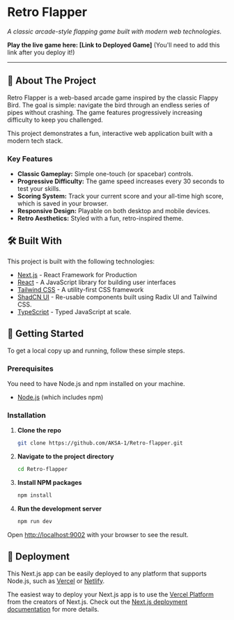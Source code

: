 # Retro Flapper


*A classic arcade-style flapping game built with modern web technologies.*

**Play the live game here: [Link to Deployed Game]** (You'll need to add this link after you deploy it!)

---

## 🚀 About The Project

Retro Flapper is a web-based arcade game inspired by the classic Flappy Bird. The goal is simple: navigate the bird through an endless series of pipes without crashing. The game features progressively increasing difficulty to keep you challenged.

This project demonstrates a fun, interactive web application built with a modern tech stack.

### Key Features

*   **Classic Gameplay:** Simple one-touch (or spacebar) controls.
*   **Progressive Difficulty:** The game speed increases every 30 seconds to test your skills.
*   **Scoring System:** Track your current score and your all-time high score, which is saved in your browser.
*   **Responsive Design:** Playable on both desktop and mobile devices.
*   **Retro Aesthetics:** Styled with a fun, retro-inspired theme.

## 🛠️ Built With

This project is built with the following technologies:

*   [Next.js](https://nextjs.org/) - React Framework for Production
*   [React](https://reactjs.org/) - A JavaScript library for building user interfaces
*   [Tailwind CSS](https://tailwindcss.com/) - A utility-first CSS framework
*   [ShadCN UI](https://ui.shadcn.com/) - Re-usable components built using Radix UI and Tailwind CSS.
*   [TypeScript](https://www.typescriptlang.org/) - Typed JavaScript at scale.

## 🏁 Getting Started

To get a local copy up and running, follow these simple steps.

### Prerequisites

You need to have Node.js and npm installed on your machine.
*   [Node.js](https://nodejs.org/en/) (which includes npm)

### Installation

1.  **Clone the repo**
    ```sh
    git clone https://github.com/AKSA-1/Retro-flapper.git
    ```
2.  **Navigate to the project directory**
    ```sh
    cd Retro-flapper
    ```
3.  **Install NPM packages**
    ```sh
    npm install
    ```
4.  **Run the development server**
    ```sh
    npm run dev
    ```

Open [http://localhost:9002](http://localhost:9002) with your browser to see the result.

## 🚀 Deployment

This Next.js app can be easily deployed to any platform that supports Node.js, such as [Vercel](https://vercel.com/new) or [Netlify](https://www.netlify.com/).

The easiest way to deploy your Next.js app is to use the [Vercel Platform](https://vercel.com/new) from the creators of Next.js. Check out the [Next.js deployment documentation](https://nextjs.org/docs/deployment) for more details.

